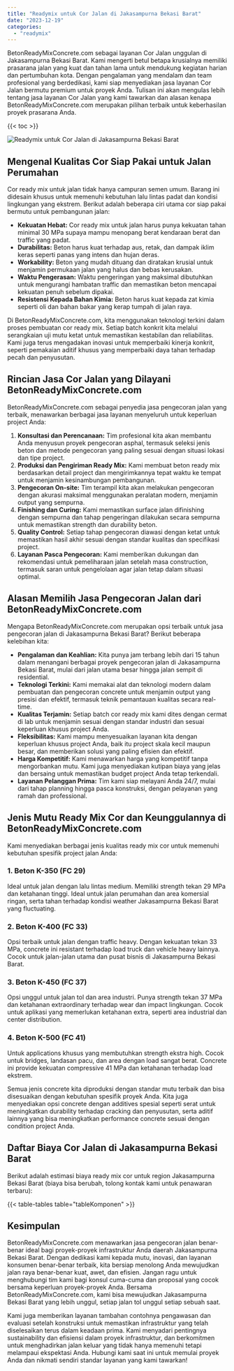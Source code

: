 ```yaml
---
title: "Readymix untuk Cor Jalan di Jakasampurna Bekasi Barat"
date: "2023-12-19"
categories: 
  - "readymix"
---
```


BetonReadyMixConcrete.com sebagai layanan Cor Jalan unggulan di Jakasampurna Bekasi Barat. Kami mengerti betul betapa krusialnya memiliki prasarana jalan yang kuat dan tahan lama untuk mendukung kegiatan harian dan pertumbuhan kota. Dengan pengalaman yang mendalam dan team profesional yang berdedikasi, kami siap menyediakan jasa layanan Cor Jalan bermutu premium untuk proyek Anda. Tulisan ini akan mengulas lebih tentang jasa layanan Cor Jalan yang kami tawarkan dan alasan kenapa BetonReadyMixConcrete.com merupakan pilihan terbaik untuk keberhasilan proyek prasarana Anda.

{{< toc >}}

![Readymix untuk Cor Jalan di Jakasampurna Bekasi Barat](https://betoncor8.github.io/cor/harga-beton-readymix-concrete%20(20).png)

## Mengenal Kualitas Cor Siap Pakai untuk Jalan Perumahan

Cor ready mix untuk jalan tidak hanya campuran semen umum. Barang ini didesain khusus untuk memenuhi kebutuhan lalu lintas padat dan kondisi lingkungan yang ekstrem. Berikut adalah beberapa ciri utama cor siap pakai bermutu untuk pembangunan jalan:

- **Kekuatan Hebat:** Cor ready mix untuk jalan harus punya kekuatan tahan minimal 30 MPa supaya mampu menopang berat kendaraan berat dan traffic yang padat.
- **Durabilitas:** Beton harus kuat terhadap aus, retak, dan dampak iklim keras seperti panas yang intens dan hujan deras.
- **Workability:** Beton yang mudah dituang dan diratakan krusial untuk menjamin permukaan jalan yang halus dan bebas kerusakan.
- **Waktu Pengerasan:** Waktu pengeringan yang maksimal dibutuhkan untuk mengurangi hambatan traffic dan memastikan beton mencapai kekuatan penuh sebelum dipakai.
- **Resistensi Kepada Bahan Kimia:** Beton harus kuat kepada zat kimia seperti oli dan bahan bakar yang kerap tumpah di jalan raya.

Di BetonReadyMixConcrete.com, kita menggunakan teknologi terkini dalam proses pembuatan cor ready mix. Setiap batch konkrit kita melalui serangkaian uji mutu ketat untuk memastikan kestabilan dan reliabilitas. Kami juga terus mengadakan inovasi untuk memperbaiki kinerja konkrit, seperti pemakaian aditif khusus yang memperbaiki daya tahan terhadap pecah dan penyusutan.

## Rincian Jasa Cor Jalan yang Dilayani BetonReadyMixConcrete.com

BetonReadyMixConcrete.com sebagai penyedia jasa pengecoran jalan yang terbaik, menawarkan berbagai jasa layanan menyeluruh untuk keperluan project Anda:

1. **Konsultasi dan Perencanaan:** Tim profesional kita akan membantu Anda menyusun proyek pengecoran asphal, termasuk seleksi jenis beton dan metode pengecoran yang paling sesuai dengan situasi lokasi dan tipe project.
2. **Produksi dan Pengiriman Ready Mix:** Kami membuat beton ready mix berdasarkan detail project dan mengirimkannya tepat waktu ke tempat untuk menjamin kesinambungan pembangunan.
3. **Pengecoran On-site:** Tim terampil kita akan melakukan pengecoran dengan akurasi maksimal menggunakan peralatan modern, menjamin output yang sempurna.
4. **Finishing dan Curing:** Kami memastikan surface jalan difinishing dengan sempurna dan tahap pengeringan dilakukan secara sempurna untuk memastikan strength dan durability beton.
5. **Quality Control:** Setiap tahap pengecoran diawasi dengan ketat untuk memastikan hasil akhir sesuai dengan standar kualitas dan specifikasi project.
6. **Layanan Pasca Pengecoran:** Kami memberikan dukungan dan rekomendasi untuk pemeliharaan jalan setelah masa construction, termasuk saran untuk pengelolaan agar jalan tetap dalam situasi optimal.

## Alasan Memilih Jasa Pengecoran Jalan dari BetonReadyMixConcrete.com

Mengapa BetonReadyMixConcrete.com merupakan opsi terbaik untuk jasa pengecoran jalan di Jakasampurna Bekasi Barat? Berikut beberapa kelebihan kita:

- **Pengalaman dan Keahlian:** Kita punya jam terbang lebih dari 15 tahun dalam menangani berbagai proyek pengecoran jalan di Jakasampurna Bekasi Barat, mulai dari jalan utama besar hingga jalan sempit di residential.
- **Teknologi Terkini:** Kami memakai alat dan teknologi modern dalam pembuatan dan pengecoran concrete untuk menjamin output yang presisi dan efektif, termasuk teknik pemantauan kualitas secara real-time.
- **Kualitas Terjamin:** Setiap batch cor ready mix kami dites dengan cermat di lab untuk menjamin sesuai dengan standar industri dan sesuai keperluan khusus project Anda.
- **Fleksibilitas:** Kami mampu menyesuaikan layanan kita dengan keperluan khusus project Anda, baik itu project skala kecil maupun besar, dan memberikan solusi yang paling efisien dan efektif.
- **Harga Kompetitif:** Kami menawarkan harga yang kompetitif tanpa mengorbankan mutu. Kami juga menyediakan kutipan biaya yang jelas dan bersaing untuk memastikan budget project Anda tetap terkendali.
- **Layanan Pelanggan Prima:** Tim kami siap melayani Anda 24/7, mulai dari tahap planning hingga pasca konstruksi, dengan pelayanan yang ramah dan professional.

## Jenis Mutu Ready Mix Cor dan Keunggulannya di BetonReadyMixConcrete.com

Kami menyediakan berbagai jenis kualitas ready mix cor untuk memenuhi kebutuhan spesifik project jalan Anda:

### 1\. Beton K-350 (FC 29)

Ideal untuk jalan dengan lalu lintas medium. Memiliki strength tekan 29 MPa dan ketahanan tinggi. Ideal untuk jalan perumahan dan area komersial ringan, serta tahan terhadap kondisi weather Jakasampurna Bekasi Barat yang fluctuating.

### 2\. Beton K-400 (FC 33)

Opsi terbaik untuk jalan dengan traffic heavy. Dengan kekuatan tekan 33 MPa, concrete ini resistant terhadap load truck dan vehicle heavy lainnya. Cocok untuk jalan-jalan utama dan pusat bisnis di Jakasampurna Bekasi Barat.

### 3\. Beton K-450 (FC 37)

Opsi unggul untuk jalan tol dan area industri. Punya strength tekan 37 MPa dan ketahanan extraordinary terhadap wear dan impact lingkungan. Cocok untuk aplikasi yang memerlukan ketahanan extra, seperti area industrial dan center distribution.

### 4\. Beton K-500 (FC 41)

Untuk applications khusus yang membutuhkan strength ekstra high. Cocok untuk bridges, landasan pacu, dan area dengan load sangat berat. Concrete ini provide kekuatan compressive 41 MPa dan ketahanan terhadap load ekstrem.

Semua jenis concrete kita diproduksi dengan standar mutu terbaik dan bisa disesuaikan dengan kebutuhan spesifik proyek Anda. Kita juga menyediakan opsi concrete dengan additives spesial seperti serat untuk meningkatkan durability terhadap cracking dan penyusutan, serta aditif lainnya yang bisa meningkatkan performance concrete sesuai dengan condition project Anda.

## Daftar Biaya Cor Jalan di Jakasampurna Bekasi Barat

Berikut adalah estimasi biaya ready mix cor untuk region Jakasampurna Bekasi Barat (biaya bisa berubah, tolong kontak kami untuk penawaran terbaru):

{{< table-tables table="tableKomponen" >}}

## Kesimpulan

BetonReadyMixConcrete.com menawarkan jasa pengecoran jalan benar-benar ideal bagi proyek-proyek infrastruktur Anda daerah Jakasampurna Bekasi Barat. Dengan dedikasi kami kepada mutu, inovasi, dan layanan konsumen benar-benar terbaik, kita bersiap menolong Anda mewujudkan jalan raya benar-benar kuat, awet, dan efisien. Jangan ragu untuk menghubungi tim kami bagi konsul cuma-cuma dan proposal yang cocok bersama keperluan proyek-proyek Anda. Bersama BetonReadyMixConcrete.com, kami bisa mewujudkan Jakasampurna Bekasi Barat yang lebih unggul, setiap jalan tol unggul setiap sebuah saat.

Kami juga memberikan layanan tambahan contohnya pengawasan dan evaluasi setelah konstruksi untuk memastikan infrastruktur yang telah diselesaikan terus dalam keadaan prima. Kami menyadari pentingnya sustainability dan efisiensi dalam proyek infrastruktur, dan berkomitmen untuk menghadirkan jalan keluar yang tidak hanya memenuhi tetapi melampaui ekspektasi Anda. Hubungi kami saat ini untuk memulai proyek Anda dan nikmati sendiri standar layanan yang kami tawarkan!
